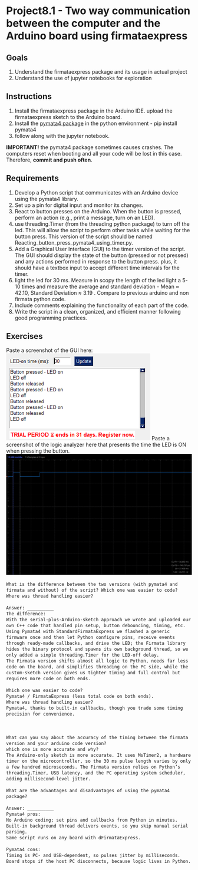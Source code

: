 # Project8.1 - Two way communication between the computer and the Arduino board using firmataexpress

## Goals
1. Understand the firmataexpress package and its usage in actual project
2. Understand the use of jupyter notebooks for exploration

## Instructions
1. Install the firmataexpress package in the Arduino IDE. upload the firmataexpress sketch to the Arduino board.
2. Install the [pymata4 package](https://mryslab.github.io/pymata4/install_pymata4/) in the python environment - pip install pymata4 
3. follow along with the jupyter notebook.

**IMPORTANT!** the pymata4 package sometimes causes crashes. The computers reset when booting and all your code will be lost in this case. Therefore, **commit and push often**.

## Requirements

1. Develop a Python script that communicates with an Arduino device using the pymata4 library.
2. Set up a pin for digital input and monitor its changes.
3. React to button presses on the Arduino. When the button is pressed, perform an action (e.g., print a message, turn on an LED).
5. use threading.Timer (from the threading python package) to turn off the led. This will allow the script to perform other tasks while waiting for the button press. This version of the script should be named Reacting_button_press_pymata4_using_timer.py.
6. Add a Graphical User Interface (GUI) to the timer version of the script. The GUI should display the state of the button (pressed or not pressed) and any actions performed in response to the button press. plus, it should have a textbox input to accept different time intervals for the timer.
7. light the led for 30 ms. Measure in scopy the length of the led light a 5-10 times and measure the average and standard deviation - Mean ≈ 42.10, Standard Deviation ≈ 3.19
. Compare to previous arduino and non firmata python code.
8. Include comments explaining the functionality of each part of the code.
9. Write the script in a clean, organized, and efficient manner following good programming practices.


## Exercises
Paste a screenshot of the GUI here:
![alt text](GUI2.PNG)
Paste a screenshot of the logic analyzer here that presents the time the LED is ON when pressing the button.
![alt text](ADALM2.PNG)
```
What is the difference between the two versions (with pymata4 and firmata and without) of the script? Which one was easier to code? Where was thread handling easier?

Answer: __________
The difference:
With the serial-plus-Arduino-sketch approach we wrote and uploaded our own C++ code that handled pin setup, button debouncing, timing, etc.
Using Pymata4 with StandardFirmataExpress we flashed a generic firmware once and then let Python configure pins, receive events through ready-made callbacks, and drive the LED; the Firmata library hides the binary protocol and spawns its own background thread, so we only added a simple threading.Timer for the LED-off delay.
The Firmata version shifts almost all logic to Python, needs far less code on the board, and simplifies threading on the PC side, while the custom-sketch version gives us tighter timing and full control but requires more code on both ends.

Which one was easier to code?
Pymata4 / FirmataExpress (less total code on both ends).
Where was thread handling easier?
Pymata4, thanks to built-in callbacks, though you trade some timing precision for convenience.


 
What can you say about the accuracy of the timing between the firmata version and your arduino code version?
which one is more accurate and why?
The Arduino-only sketch is more accurate. It uses MsTimer2, a hardware timer on the microcontroller, so the 30 ms pulse length varies by only a few hundred microseconds. The Firmata version relies on Python’s threading.Timer, USB latency, and the PC operating system scheduler, adding millisecond-level jitter.

What are the advantages and disadvantages of using the pymata4 package?

Answer: __________
Pymata4 pros:
No Arduino coding; set pins and callbacks from Python in minutes.
Built-in background thread delivers events, so you skip manual serial parsing.
Same script runs on any board with dFirmataExpress.

Pymata4 cons:
Timing is PC- and USB-dependent, so pulses jitter by milliseconds.
Board stops if the host PC disconnects, because logic lives in Python. 